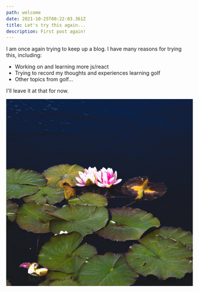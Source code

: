 ```yaml
---
path: welcome
date: 2021-10-25T00:22:03.361Z
title: Let's try this again...
description: First post again!
---
```

I am once again trying to keep up a blog. I have many reasons for trying this, including:

* Working on and learning more js/react
* Trying to record my thoughts and experiences learning golf
* Other topics from golf...

I'll leave it at that for now. 

![picture of flower and lily pads in water](../assets/20170521-_mg_5533.webp "random picture of flower and lily pads in water")